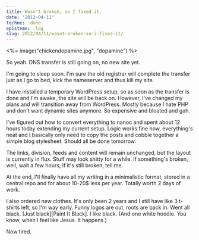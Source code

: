 ```yaml
---
title: Wasn't broken, so I fixed it.
date: '2012-04-11'
techne: :done
episteme: :log
slug: 2012/04/11/wasnt-broken-so-i-fixed-it/
---
```


<%= image("chickendopamine.jpg", "dopamine") %>

So yeah. DNS transfer is still going on, no new site yet.

I'm going to sleep soon. I'm sure the old registrar will complete the transfer just as I go to bed, kick the nameserver and thus kill my site.

I have installed a temporary WordPress setup, so as soon as the transfer is done and I'm awake, the site will be back on. However, I've changed my plans and will transition away from WordPress. Mostly because I hate PHP and don't want dynamic sites anymore. So expensive and bloated and gah.

I've figured out how to convert everything to nanoc and spent about 12 hours today extending my current setup. Logic works fine now, everything's neat and I basically only need to copy the posts and cobble together a simple blog stylesheet. Should all be done tomorrow.

The links, division, feeds and content will remain unchanged, but the layout is currently in flux. Stuff may look shitty for a while. If something's broken, well, wait a few hours, if it's still broken, tell me.

At the end, I'll finally have all my writing in a minimalistic format, stored in a central repo and for about 10-20$ less per year. Totally worth 2 days of work.

I also ordered new clothes. It's only been 2 years and I still have like 3 t-shirts left, so I'm way early. Funny logos are out, roots are back in. Went all black. [Just black][Paint It Black]. I like black. (And one white hoodie. You know, when I feel like Jesus. It happens.)

Now tired.

